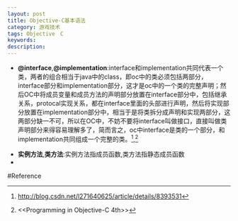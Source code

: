 ```yaml
---
layout: post
title: Objective-C基本语法
category: 游戏技术
tags: Objective　C
keywords: 
description: 
---
```


* **@interface**,**@implementation**:interface和implementation共同代表一个类，两者的组合相当于java中的class，即oc中的类必须包括两部分，interface部分和implementation部分，这才是oc中的一个类的完整声明；然后OC中将成员变量和成员方法的声明部分放置在interface部分中，包括继承关系，protocal实现关系，都在interface里面的头部进行声明，然后将实现部分放置在implementation部分中，相当于是将类拆分成声明和实现两部分，这两部分缺一不可，所以在OC中，不妨不要将interface叫做接口，直接叫做类声明部分来得容易理解多了，简而言之，oc中interface是类的一个部分，和implementation共同组成一个完整的类。[^1],[^2]
[^1]:<http://blog.csdn.net/l271640625/article/details/8393531>
[^2]:\<\<Programming in Objective-C 4th>>
* **实例方法**,**类方法**:实例方法指成员函数,类方法指静态成员函数
* 


#Reference





